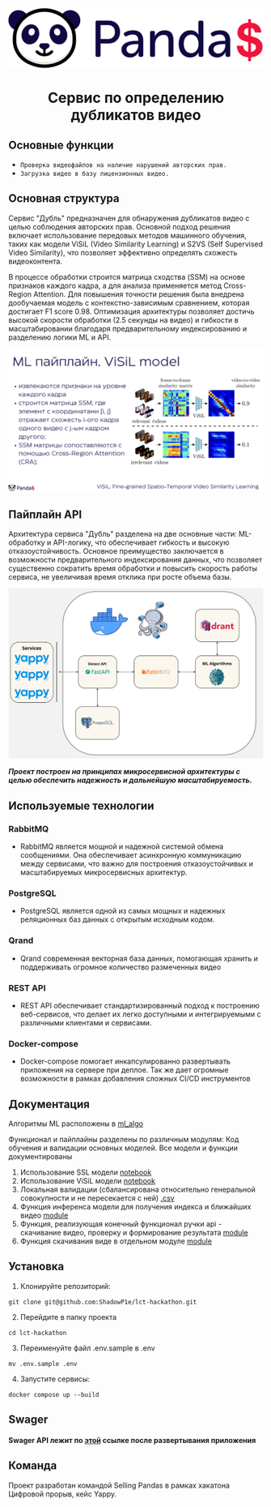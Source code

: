 <p align="center"><img align=center src="images/README_IMAGES/selling_pandas_LOGO.png" width="508" alt="Selling Pandas"/></p>
<h1 align="center">Сервис по определению дубликатов видео</h1>

## Основные функции

- `Проверка видеофайлов на наличие нарушений авторских прав.`
- `Загрузка видео в базу лицензионных видео.`

## Основная структура
Сервис "Дубль" предназначен для обнаружения дубликатов видео с целью соблюдения авторских прав. Основной подход решения включает использование передовых методов машинного обучения, таких как модели ViSiL (Video Similarity Learning) и S2VS (Self Supervised Video Similarity), что позволяет эффективно определять схожесть видеоконтента. 

В процессе обработки строится матрица сходства (SSM) на основе признаков каждого кадра, а для анализа применяется метод Cross-Region Attention. Для повышения точности решения была внедрена дообучаемая модель с контекстно-зависимым сравнением, которая достигает F1 score 0.98. Оптимизация архитектуры позволяет достичь высокой скорости обработки (2.5 секунды на видео) и гибкости в масштабировании благодаря предварительному индексированию и разделению логики ML и API.

![](images/README_IMAGES/ml_pipeline.PNG)

## Пайплайн API
Архитектура сервиса "Дубль" разделена на две основные части: ML-обработку и API-логику, что обеспечивает гибкость и высокую отказоустойчивость. Основное преимущество заключается в возможности предварительного индексирования данных, что позволяет существенно сократить время обработки и повысить скорость работы сервиса, не увеличивая время отклика при росте объема базы.

![](images/README_IMAGES/architecture.jpg)

***Проект построен на принципах микросервисной архитектуры с целью обеспечить надежность и дальнейшую масштабируемость.***

## Используемые технологии

### RabbitMQ

- RabbitMQ является мощной и надежной системой обмена сообщениями. Она обеспечивает асинхронную коммуникацию между
  сервисами, что важно для построения отказоустойчивых и масштабируемых микросервисных архитектур.

### PostgreSQL

- PostgreSQL является одной из самых мощных и надежных реляционных баз данных с открытым исходным кодом.

### Qrand

- Qrand современная векторная база данных, помогающая хранить и поддерживать огромное количество размеченных видео

### REST API

- REST API обеспечивает стандартизированный подход к построению веб-сервисов, что делает их легко доступными и
  интегрируемыми с различными клиентами и сервисами.

### Docker-compose

- Docker-compose помогает инкапсулированно развертывать приложения на сервере при деплое. Так же дает огромные
  возможности в рамках добавления сложных CI/CD инструментов

## Документация
Алгоритмы ML расположены в [ml_algo](ml_algo)

Функционал и пайплайны разделены по различным модулям:
Код обучения и валидации основных моделей. Все модели и функции документированы 
1. Использование SSL модели [notebook](ml_train/s2vs_model_using.ipynb) 
2. Использование ViSiL модели [notebook](ml_train/ViSiL_finetuning.ipynb) 
3. Локальная валидации (сбалансирована относительно генеральной совокупности и не пересекается с ней) [.csv](ml_train/cp_vseros_train_1000.csv) 
4. Функция инференса модели для получения индекса и ближайших видео [module](ml_algo/ml_algo.py) 
5. Функция, реализующая конечный функционал ручки api - скачивание видео, проверку и формирование результата [module](ml_algo/check_duplicate.py) 
6. Функция скачивания виде в отдельном модуле [module](ml_algo/utils.py) 

## Установка

1. Клонируйте репозиторий:

```shell
git clone git@github.com:ShadowP1e/lct-hackathon.git
```

2. Перейдите в папку проекта

```shell
cd lct-hackathon
```

3. Переименуйте файл .env.sample в .env

```shell
mv .env.sample .env
```

4. Запустите сервисы:

```shell
docker compose up --build
```

## Swager

#### Swager API лежит по [этой](http://localhost:5000/docs) ссылке после развертывания приложения 

## Команда

Проект разработан командой Selling Pandas в рамках хакатона Цифровой прорыв, кейс Yappy.